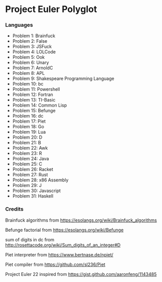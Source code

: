 # Project Euler Polyglot
### Languages
- Problem 1: Brainfuck
- Problem 2: False
- Problem 3: JSFuck
- Problem 4: LOLCode
- Problem 5: Ook
- Problem 6: Unary
- Problem 7: ArnoldC
- Problem 8: APL
- Problem 9: Shakespeare Programming Language
- Problem 10: bc
- Problem 11: Powershell
- Problem 12: Fortran
- Problem 13: TI-Basic
- Problem 14: Common Lisp
- Problem 15: Befunge
- Problem 16: dc
- Problem 17: Piet
- Problem 18: Go
- Problem 19: Lua
- Problem 20: D
- Problem 21: B
- Problem 22: Awk
- Problem 23: R
- Problem 24: Java
- Problem 25: C
- Problem 26: Racket
- Problem 27: Rust
- Problem 28: x86 Assembly
- Problem 29: J
- Problem 30: Javascript
- Problem 31: Haskell
### Credits
Brainfuck algorithms from https://esolangs.org/wiki/Brainfuck_algorithms

Befunge factorial from https://esolangs.org/wiki/Befunge

sum of digits in dc from http://rosettacode.org/wiki/Sum_digits_of_an_integer#D

Piet interpreter from https://www.bertnase.de/npiet/

Piet compiler from https://github.com/sl236/Piet

Project Euler 22 inspired from https://gist.github.com/aaronfeng/1143485
